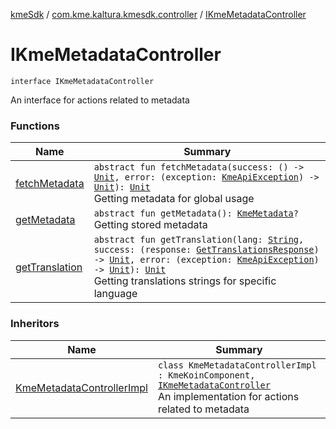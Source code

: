[kmeSdk](../../index.md) / [com.kme.kaltura.kmesdk.controller](../index.md) / [IKmeMetadataController](./index.md)

# IKmeMetadataController

`interface IKmeMetadataController`

An interface for actions related to metadata

### Functions

| Name | Summary |
|---|---|
| [fetchMetadata](fetch-metadata.md) | `abstract fun fetchMetadata(success: () -> `[`Unit`](https://kotlinlang.org/api/latest/jvm/stdlib/kotlin/-unit/index.html)`, error: (exception: `[`KmeApiException`](../../com.kme.kaltura.kmesdk.rest/-kme-api-exception/index.md)`) -> `[`Unit`](https://kotlinlang.org/api/latest/jvm/stdlib/kotlin/-unit/index.html)`): `[`Unit`](https://kotlinlang.org/api/latest/jvm/stdlib/kotlin/-unit/index.html)<br>Getting metadata for global usage |
| [getMetadata](get-metadata.md) | `abstract fun getMetadata(): `[`KmeMetadata`](../../com.kme.kaltura.kmesdk.rest.response.metadata/-kme-metadata/index.md)`?`<br>Getting stored metadata |
| [getTranslation](get-translation.md) | `abstract fun getTranslation(lang: `[`String`](https://kotlinlang.org/api/latest/jvm/stdlib/kotlin/-string/index.html)`, success: (response: `[`GetTranslationsResponse`](../../com.kme.kaltura.kmesdk.rest.response.metadata/-get-translations-response/index.md)`) -> `[`Unit`](https://kotlinlang.org/api/latest/jvm/stdlib/kotlin/-unit/index.html)`, error: (exception: `[`KmeApiException`](../../com.kme.kaltura.kmesdk.rest/-kme-api-exception/index.md)`) -> `[`Unit`](https://kotlinlang.org/api/latest/jvm/stdlib/kotlin/-unit/index.html)`): `[`Unit`](https://kotlinlang.org/api/latest/jvm/stdlib/kotlin/-unit/index.html)<br>Getting translations strings for specific language |

### Inheritors

| Name | Summary |
|---|---|
| [KmeMetadataControllerImpl](../../com.kme.kaltura.kmesdk.controller.impl/-kme-metadata-controller-impl/index.md) | `class KmeMetadataControllerImpl : KmeKoinComponent, `[`IKmeMetadataController`](./index.md)<br>An implementation for actions related to metadata |
